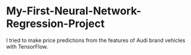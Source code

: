 # My-First-Neural-Network-Regression-Project
I tried to make price predictions from the features of Audi brand vehicles with TensorFlow.
